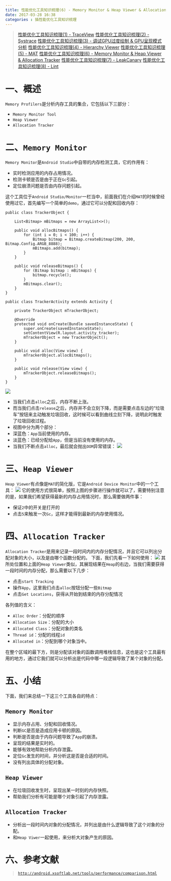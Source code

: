 ```yaml
---
title: 性能优化工具知识梳理(6) - Memory Monitor & Heap Viewer & Allocation Tracker
date: 2017-03-28 16:38
categories : 插性能优化工具知识梳理
---
```

> [性能优化工具知识梳理(1) - TraceView](http://www.jianshu.com/p/37c263f9886b)
[性能优化工具知识梳理(2) - Systrace](http://www.jianshu.com/p/41bb27235921)
[性能优化工具知识梳理(3) - 调试GPU过度绘制 & GPU呈现模式分析](http://www.jianshu.com/p/ac2d58666106)
[性能优化工具知识梳理(4) - Hierarchy Viewer](http://www.jianshu.com/p/7ac6a2b8d740)
[性能优化工具知识梳理(5) - MAT](http://www.jianshu.com/p/fa016c32360f)
[性能优化工具知识梳理(6) - Memory Monitor & Heap Viewer & Allocation Tracker](http://www.jianshu.com/p/29a539bca730)
[性能优化工具知识梳理(7) - LeakCanary](http://www.jianshu.com/p/3c055862f353)
[性能优化工具知识梳理(8) - Lint](http://www.jianshu.com/p/4ebe5d502842)

# 一、概述
`Memory Profilers`是分析内存工具的集合，它包括以下三部分：
- `Memory Monitor Tool`
- `Heap Viewer`
- `Allocation Tracker`

# 二、`Memory Monitor`
`Memory Monitor`是`Android Studio`中自带的内存检测工具，它的作用有：
- 实时检测应用的内存占用情况。
- 检测卡顿是否是由于正在`Gc`引起。
- 定位崩溃问题是否由内存问题引起。

这个工具位于`Android Studio/Monitor`一栏当中，前面我们在介绍`MAT`的时候曾经使用过它，首先编写一个简单的`demo`，通过它可以分配和回收内存：
```
public class TrackerObject {

    List<Bitmap> mBitmaps = new ArrayList<>();

    public void allocBitmaps() {
        for (int i = 0; i < 100; i++) {
            Bitmap bitmap = Bitmap.createBitmap(200, 200, Bitmap.Config.ARGB_8888);
            mBitmaps.add(bitmap);
        }
    }

    public void releaseBitmaps() {
        for (Bitmap bitmap : mBitmaps) {
            bitmap.recycle();
        }
        mBitmaps.clear();
    }
}

public class TrackerActivity extends Activity {

    private TrackerObject mTrackerObject;

    @Override
    protected void onCreate(Bundle savedInstanceState) {
        super.onCreate(savedInstanceState);
        setContentView(R.layout.activity_tracker);
        mTrackerObject = new TrackerObject();
    }

    public void alloc(View view) {
        mTrackerObject.allocBitmaps();
    }

    public void release(View view) {
        mTrackerObject.releaseBitmaps();
    }
}
```
![](http://upload-images.jianshu.io/upload_images/1949836-1d1b01ffd9608ab1.png?imageMogr2/auto-orient/strip%7CimageView2/2/w/1240)
- 当我们点击`alloc`之后，内存不断上涨。
- 而当我们点击`release`之后，内存并不会立刻下降，而是需要点击左边的“垃圾车”按钮来主动触发垃圾回收，这时候可以看到曲线立刻下降，说明此时触发了垃圾回收过程。
- 视图中分为两个部分：
 - 深蓝色：`App`当前使用的内存。
 - 淡蓝色：已经分配给`App`，但是当前没有使用的内存。
- 当我们不断点击`alloc`，最后就会抛出`OOM`异常错误：
![](http://upload-images.jianshu.io/upload_images/1949836-437f343a684ddb1b.png?imageMogr2/auto-orient/strip%7CimageView2/2/w/1240)

# 三、`Heap Viewer`
`Heap Viewer`有点像是`MAT`的简化版，它是`Android Device Monitor`中的一个工具：
![](http://upload-images.jianshu.io/upload_images/1949836-c6ebc86b08465dab.png?imageMogr2/auto-orient/strip%7CimageView2/2/w/1240)
它的使用方式很简单，按照上图的步骤进行操作就可以了，需要特别注意的是，如果我们希望获得最新的内存占用情况时，那么需要做两件事：
- 保证`2`中的开关是打开的
- 点击`5`来触发一次`Gc`，这样才能得到最新的内存使用情况。

# 四、`Allocation Tracker`
`Allocation Tracker`是用来记录一段时间内的内存分配情况，并且它可以列出分配对象的大小，以及是由哪个函数分配的。
下面，我们先看一下如何使用：
![](http://upload-images.jianshu.io/upload_images/1949836-909f1c4c39f1da6a.png?imageMogr2/auto-orient/strip%7CimageView2/2/w/1240)
其所处位置和上面的`Heap Viewer`类似，其展现结果在`Heap`的右边，当我们需要获得一段时间的内存分配，那么需要以下几步：
- 点击`start Tracking`
- 操作`App`，这里我们点击`alloc`按钮分配一些`Bitmap`
- 点击`Get Locations`，获得从开始到结束的内存分配情况

各列值的含义：
- `Alloc Order`：分配的顺序
- `Allocation Size`：分配的大小
- `Allocated Class`：分配对象的类名
- `Thread id`：分配的线程`id`
- `Allocated in`：分配到哪个对象当中。

在整个区域的最下方，则是分配该对象的函数调用堆栈信息，这也是这个工具最有用的地方，通过它我们就可以分析出是代码中哪一段逻辑导致了某个对象的分配。

# 五、小结
下面，我们来总结一下这三个工具各自的特点：
## `Memory Monitor`
- 显示内存占用、分配和回收情况。
- 判断`GC`是否是造成应用卡顿的原因。
- 判断是否是由于内存问题导致了`App`的崩溃。
- 呈现的结果是实时的。
- 能够有效地帮助分析内存泄露。
- 定位`Gc`发生的时间，并分析这是否是合适的时间。
- 没有列出具体的分配对象。

## `Heap Viewer`
- 在垃圾回收发生时，呈现出某一时刻的内存快照。
- 帮助我们分析有可能是哪个对象引起了内存泄露。

## `Allocation Tracker`
- 分析出一段时间内对象的分配情况，并列出是由什么逻辑导致了这个对象的分配。
- 和`Heap Viwer`一起使用，来分析大对象产生的原因。

# 六、参考文献
> [`http://android.xsoftlab.net/tools/performance/comparison.html`](http://android.xsoftlab.net/tools/performance/comparison.html)
